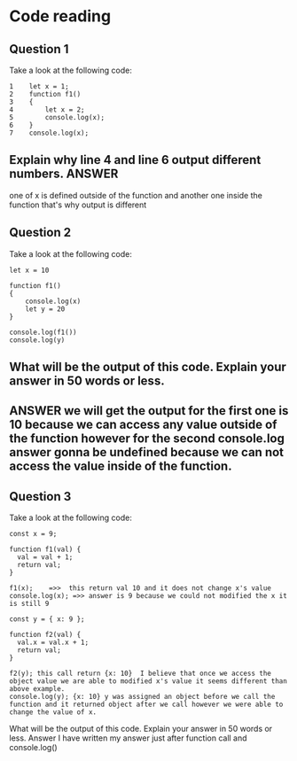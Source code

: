 # Code reading

## Question 1

Take a look at the following code:

```
1    let x = 1;
2    function f1() 
3    {
4        let x = 2;
5        console.log(x);
6    }
7    console.log(x);
```

Explain why line 4 and line 6 output different numbers.
ANSWER
-----------------
one of x is defined outside of the function and another one inside the function that's why output is different 


## Question 2

Take a look at the following code:

```
let x = 10

function f1()
{
    console.log(x)
    let y = 20
}

console.log(f1())
console.log(y)
```

What will be the output of this code. Explain your answer in 50 words or less.
------
ANSWER
we will get the output for the first one is 10 because we can access any value outside of the function
however for the second console.log answer gonna be undefined because we can not access the value inside of the function.
-----
## Question 3

Take a look at the following code:

```
const x = 9;

function f1(val) {
  val = val + 1;
  return val;
}

f1(x);    =>>  this return val 10 and it does not change x's value
console.log(x); =>> answer is 9 because we could not modified the x it is still 9

const y = { x: 9 };

function f2(val) {
  val.x = val.x + 1;
  return val;
}

f2(y); this call return {x: 10}  I believe that once we access the object value we are able to modified x's value it seems different than above example.
console.log(y); {x: 10} y was assigned an object before we call the function and it returned object after we call however we were able to change the value of x.
```

What will be the output of this code. Explain your answer in 50 words or less.
Answer
I have written my answer just after function call and console.log()